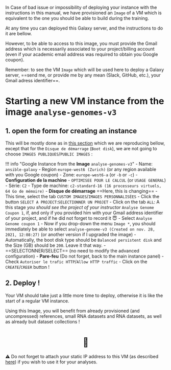 
[comment]: <> (# You are fucked up, have a :beer: :stuck_out_tongue_winking_eye:)
[//]: <> (this is another hidden comment)
In Case of bad issue or impossibility of deploying your instance with the instructions
in this manual, we have provisioned an `Image` of a VM which is equivalent to the one you
should be able to build during the training.

At any time you can deployed this Galaxy server, and the instructions to do it are bellow.

However, to be able to access to this image, you must provide the Gmail address which is
necessarily associated to your project/billing account (even if your academic email address
was required to obtain you Google coupon).

Remember: to see the VM `Image` which will be used here to deploy a Galaxy server, ==send
me, or provide me by any mean (Slack, GitHub, etc.), your Gmail adress identifier==.

# Starting a new VM instance from the image `analyse-genomes-v3`

## 1. open the form for creating an instance
This will be mostly done as in [this section](../GalaxyKickStart/#deployment) which we
are reproducing bellow, except that for the `Disque de démarrage` (`Boot disk`), we are
not going to choose `IMAGES PUBLIQUES`/`PUBLIC IMAGES` :

!!! info "Google Instance from the **Image** `analyse-genomes-v3`"
    - Name: `ansible-galaxy`
    - Region `europe-west6 (Zurich)` (or any region available with you Google coupon)
    - Zone: `europe-west6-a` (or `-b` or `-c`)
    - **Configuration de la machine**
        - `OPTIMISEE POUR LE CALCUL` (or `USAGE GENERAL`)
        - Série: `C2`
        - Type de machine: `c2-standard-16 (16 processeurs virtuels, 64 Go de mémoire)`
    - **Disque de démarrage** ==Here, this is changing==
        - This time, select the tab `CUSTOM IMAGES`/`IMAGES PERSONNALISÉES`
        - Click the button `SELECT A PROJECT`:`SELECTIONNER UN PROJET`
        - Click on the tab `ALL`: A this stage _you should see the project of your instructor_
          `Analyse Genome Coupon 1`, if, and only if you provided him with your Gmail
          address identifier of your project, and if he did not forget to record it :innocent:
        - Select `Analyse Genome coupon 1`
        - Now if you drop-down the menu `Image *`, you should immediately be able to select
          `analyse-genome-v3 (Created on nov. 28, 2021, 12:08:27)` (or another version if I
          upgraded the image)
        - Automatically, the boot disk type should be `Balanced persistent disk` and the
          Size (GB) should be `200`. Leave it that way.
        - ==SELECTONNER/SELECT== (no need to modify the advanced configuration)
    - **Pare-feu** (Do not forget, back to the main instance panel)
        - Check `Autoriser le trafic HTTP`/`Allow HTTP traffic`
    - Click on the `CREATE`/`CREER` button !


## 2. Deploy !

Your VM should take just a little more time to deploy, otherwise it is like the start of
a regular VM instance.

Using this Image, you will benefit from already provisioned (and uncompressed) references,
small RNA datasets and RNA datasets, as well as already buit dataset collections !

# <center>:nail_care:</center>
:warning: Do not forget to attach your static IP address to this VM (as described
[here](../Preparing_reference/#a-reserve-a-static-ip-address)) if you wish to use it for
your analyses.


